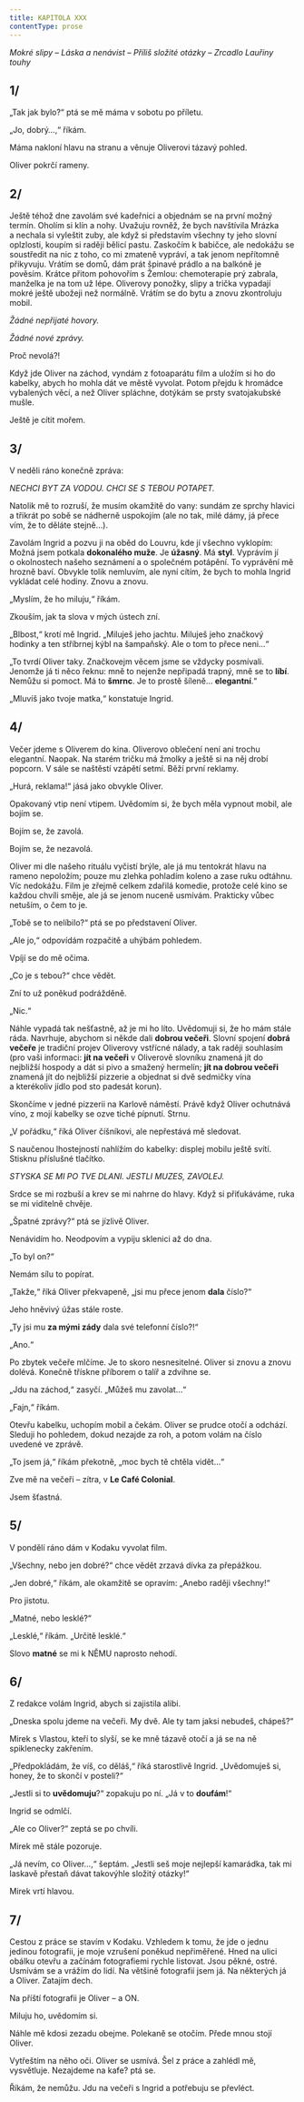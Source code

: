 ```yaml
---
title: KAPITOLA XXX
contentType: prose
---
```


_Mokré slipy – Láska a nenávist – Příliš složité otázky – Zrcadlo Lauřiny touhy_

## 1/

„Tak jak bylo?“ ptá se mě máma v sobotu po příletu.

„Jo, dobrý…,“ říkám.

Máma nakloní hlavu na stranu a věnuje Oliverovi tázavý pohled.

Oliver pokrčí rameny.

## 2/

Ještě téhož dne zavolám své kadeřnici a objednám se na první možný termín. Oholím si klín a nohy. Uvažuju rovněž, že bych navštívila Mrázka a nechala si vyleštit zuby, ale když si představím všechny ty jeho slovní oplzlosti, koupím si raději bělicí pastu. Zaskočím k babičce, ale nedokážu se soustředit na nic z toho, co mi zmateně vypráví, a tak jenom nepřítomně přikyvuju. Vrátím se domů, dám prát špinavé prádlo a na balkóně je pověsím. Krátce přitom pohovořím s Žemlou: chemoterapie prý zabrala, manželka je na tom už lépe. Oliverovy ponožky, slipy a trička vypadají mokré ještě ubožeji než normálně. Vrátím se do bytu a znovu zkontroluju mobil.

_Žádné nepřijaté hovory._

_Žádné nové zprávy._

Proč nevolá?!

Když jde Oliver na záchod, vyndám z fotoaparátu film a uložím si ho do kabelky, abych ho mohla dát ve městě vyvolat. Potom přejdu k hromádce vybalených věcí, a než Oliver spláchne, dotýkám se prsty svatojakubské mušle.

Ještě je cítit mořem.

## 3/

V neděli ráno konečně zpráva:

_NECHCI BYT ZA VODOU. CHCI SE S TEBOU POTAPET._

Natolik mě to rozruší, že musím okamžitě do vany: sundám ze sprchy hlavici a třikrát po sobě se nádherně uspokojím (ale no tak, milé dámy, já přece vím, že to děláte stejně…).

Zavolám Ingrid a pozvu ji na oběd do Louvru, kde jí všechno vyklopím: Možná jsem potkala **dokonalého muže**. Je **úžasný**. Má **styl**. Vyprávím jí o okolnostech našeho seznámení a o společném potápění. To vyprávění mě hrozně baví. Obvykle tolik nemluvím, ale nyní cítím, že bych to mohla Ingrid vykládat celé hodiny. Znovu a znovu.

„Myslím, že ho miluju,“ říkám.

Zkouším, jak ta slova v mých ústech zní.

„Blbost,“ krotí mě Ingrid. „Miluješ jeho jachtu. Miluješ jeho značkový hodinky a ten stříbrnej kýbl na šampaňský. Ale o tom to přece neni…“

„To tvrdí Oliver taky. Značkovejm věcem jsme se vždycky posmívali. Jenomže já ti něco řeknu: mně to nejenže nepřipadá trapný, mně se to **líbí**. Nemůžu si pomoct. Má to **šmrnc**. Je to prostě šíleně… **elegantní**.“

„Mluvíš jako tvoje matka,“ konstatuje Ingrid.

## 4/

Večer jdeme s Oliverem do kina. Oliverovo oblečení není ani trochu elegantní. Naopak. Na starém tričku má žmolky a ještě si na něj drobí popcorn. V sále se naštěstí vzápětí setmí. Běží první reklamy.

„Hurá, reklama!“ jásá jako obvykle Oliver.

Opakovaný vtip není vtipem. Uvědomím si, že bych měla vypnout mobil, ale bojím se.

Bojím se, že zavolá.

Bojím se, že nezavolá.

Oliver mi dle našeho rituálu vyčistí brýle, ale já mu tentokrát hlavu na rameno nepoložím; pouze mu zlehka pohladím koleno a zase ruku odtáhnu. Víc nedokážu. Film je zřejmě celkem zdařilá komedie, protože celé kino se každou chvíli směje, ale já se jenom nuceně usmívám. Prakticky vůbec netuším, o čem to je.

„Tobě se to nelíbilo?“ ptá se po představení Oliver.

„Ale jo,“ odpovídám rozpačitě a uhýbám pohledem.

Vpíjí se do mě očima.

„Co je s tebou?“ chce vědět.

Zní to už poněkud podrážděně.

„Nic.“

Náhle vypadá tak nešťastně, až je mi ho líto. Uvědomuji si, že ho mám stále ráda. Navrhuje, abychom si někde dali **dobrou večeři**. Slovní spojení **dobrá večeře** je tradiční projev Oliverovy vstřícné nálady, a tak raději souhlasím (pro vaši informaci: **jít na večeři** v Oliverově slovníku znamená jít do nejbližší hospody a dát si pivo a smažený hermelín; **jít na dobrou večeři** znamená jít do nejbližší pizzerie a objednat si dvě sedmičky vína a kterékoliv jídlo pod sto padesát korun).

Skončíme v jedné pizzerii na Karlově náměstí. Právě když Oliver ochutnává víno, z mojí kabelky se ozve tiché pípnutí. Strnu.

„V pořádku,“ říká Oliver číšníkovi, ale nepřestává mě sledovat.

S naučenou lhostejností nahlížím do kabelky: displej mobilu ještě svítí. Stisknu příslušné tlačítko.

_STYSKA SE MI PO TVE DLANI. JESTLI MUZES, ZAVOLEJ._

Srdce se mi rozbuší a krev se mi nahrne do hlavy. Když si přiťukáváme, ruka se mi viditelně chvěje.

„Špatné zprávy?“ ptá se jízlivě Oliver.

Nenávidím ho. Neodpovím a vypiju sklenici až do dna.

„To byl on?“

Nemám sílu to popírat.

„Takže,“ říká Oliver překvapeně, „jsi mu přece jenom **dala** číslo?“

Jeho hněvivý úžas stále roste.

„Ty jsi mu **za mými zády** dala své telefonní číslo?!“

„Ano.“

Po zbytek večeře mlčíme. Je to skoro nesnesitelné. Oliver si znovu a znovu dolévá. Konečně třískne příborem o talíř a zdvihne se.

„Jdu na záchod,“ zasyčí. „Můžeš mu zavolat…“

„Fajn,“ říkám.

Otevřu kabelku, uchopím mobil a čekám. Oliver se prudce otočí a odchází. Sleduji ho pohledem, dokud nezajde za roh, a potom volám na číslo uvedené ve zprávě.

„To jsem já,“ říkám překotně, „moc bych tě chtěla vidět…“

Zve mě na večeři – zítra, v **Le Café Colonial**.

Jsem šťastná.

## 5/

V pondělí ráno dám v Kodaku vyvolat film.

„Všechny, nebo jen dobré?“ chce vědět zrzavá dívka za přepážkou.

„Jen dobré,“ říkám, ale okamžitě se opravím: „Anebo raději všechny!“

Pro jistotu.

„Matné, nebo lesklé?“

„Lesklé,“ říkám. „Určitě lesklé.“

Slovo **matné** se mi k NĚMU naprosto nehodí.

## 6/

Z redakce volám Ingrid, abych si zajistila alibi.

„Dneska spolu jdeme na večeři. My dvě. Ale ty tam jaksi nebudeš, chápeš?“

Mirek s Vlastou, kteří to slyší, se ke mně tázavě otočí a já se na ně spiklenecky zakřením.

„Předpokládám, že víš, co děláš,“ říká starostlivě Ingrid. „Uvědomuješ si, honey, že to skončí v posteli?“

„Jestli si to **uvědomuju**?“ zopakuju po ní. „Já v to **doufám**!“

Ingrid se odmlčí.

„Ale co Oliver?“ zeptá se po chvíli.

Mirek mě stále pozoruje.

„Já nevím, co Oliver…,“ šeptám. „Jestli seš moje nejlepší kamarádka, tak mi laskavě přestaň dávat takovýhle složitý otázky!“

Mirek vrtí hlavou.

## 7/

Cestou z práce se stavím v Kodaku. Vzhledem k tomu, že jde o jednu jedinou fotografii, je moje vzrušení poněkud nepřiměřené. Hned na ulici obálku otevřu a začínám fotografiemi rychle listovat. Jsou pěkné, ostré. Usmívám se a vrážím do lidí. Na většině fotografií jsem já. Na některých já a Oliver. Zatajím dech.

Na příští fotografii je Oliver – a ON.

Miluju ho, uvědomím si.

Náhle mě kdosi zezadu obejme. Polekaně se otočím. Přede mnou stojí Oliver.

Vytřeštím na něho oči. Oliver se usmívá. Šel z práce a zahlédl mě, vysvětluje. Nezajdeme na kafe? ptá se.

Říkám, že nemůžu. Jdu na večeři s Ingrid a potřebuju se převléct.
